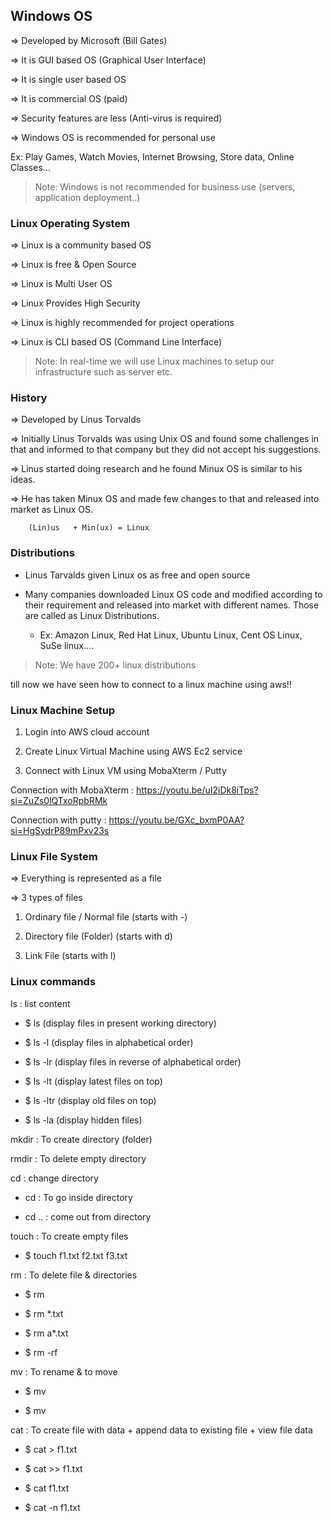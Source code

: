 
## Windows OS

=> Developed by Microsoft (Bill Gates)

=> It is GUI based OS (Graphical User Interface)

=> It is single user based OS

=> It is commercial OS (paid)

=> Security features are less (Anti-virus is required)

=> Windows OS is recommended for personal use

Ex: Play Games, Watch Movies, Internet Browsing, Store data, Online Classes...


>Note: Windows is not recommended for business use (servers, application deployment..)	

### Linux Operating System


=> Linux is a community based OS

=> Linux is free & Open Source

=> Linux is Multi User OS

=> Linux Provides High Security

=> Linux is highly recommended for project operations

=> Linux is CLI based OS (Command Line Interface)

> Note: In real-time we will use Linux machines to setup our infrastructure such as server etc.

### History


=> Developed by Linus Torvalds

=> Initially Linus Torvalds was using Unix OS and found some challenges in that and informed to that company but they did not accept his suggestions.

=> Linus started doing research and he found Minux OS is similar to his ideas.

=> He has taken Minux OS and made few changes to that and released into market as Linux OS.

		(Lin)us   + Min(ux) = Linux

### Distributions


- Linus Tarvalds given Linux os as free and open source

- Many companies downloaded Linux OS code and modified according to their requirement and released into market with different names. Those are called as Linux Distributions.

    - Ex: Amazon Linux, Red Hat Linux, Ubuntu Linux, Cent OS Linux, SuSe linux....

> Note: We have 200+ linux distributions

till now we have seen how to connect to a linux machine using aws!!

### Linux Machine Setup


1) Login into AWS cloud account

2) Create Linux Virtual Machine using AWS Ec2 service

3) Connect with Linux VM using MobaXterm / Putty


Connection with MobaXterm : https://youtu.be/uI2iDk8iTps?si=ZuZs0lQTxoRpbRMk

Connection with putty : https://youtu.be/GXc_bxmP0AA?si=HgSydrP89mPxv23s

### Linux File System


=> Everything is represented as a file

=> 3 types of files

1) Ordinary file / Normal file (starts with -)

2) Directory file (Folder) (starts with d)

3) Link File (starts with l)

### Linux commands

ls : list content

- $ ls    (display files in present working directory)

- $ ls -l (display files in alphabetical order)
        
- $ ls -lr (display files in reverse of alphabetical order)

- $ ls -lt (display latest files on top)

- $ ls -ltr (display old files on top)

- $ ls -la (display hidden files)


mkdir : To create directory (folder)

rmdir : To delete empty directory

cd : change directory

- cd <dir-name> : To go inside directory

- cd .. : come out from directory

touch : To create empty files

- $ touch f1.txt f2.txt f3.txt		

rm : To delete file & directories

- $ rm <file-name>

- $ rm *.txt

- $ rm a*.txt

- $ rm -rf <dir-name>

mv : To rename & to move

- $ mv  <present-name> <new-name>

- $ mv  <present-location>  <new-location>

cat : To create file with data + append data to existing file + view file data

- $ cat > f1.txt 

- $ cat >> f1.txt

- $ cat f1.txt

- $ cat -n f1.txt